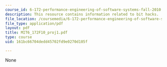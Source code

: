 ```yaml
---
course_id: 6-172-performance-engineering-of-software-systems-fall-2010
description: This resource contains information related to bit hacks.
file_location: /coursemedia/6-172-performance-engineering-of-software-systems-fall-2010/161bc66704dedd45702fd9e0270d105f_MIT6_172F10_proj1.pdf
file_type: application/pdf
layout: pdf
title: MIT6_172F10_proj1.pdf
type: course
uid: 161bc66704dedd45702fd9e0270d105f

---
```

None